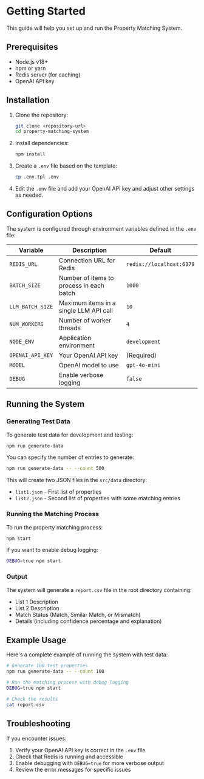 # Getting Started

This guide will help you set up and run the Property Matching System.

## Prerequisites

- Node.js v18+ 
- npm or yarn
- Redis server (for caching)
- OpenAI API key

## Installation

1. Clone the repository:
   ```bash
   git clone <repository-url>
   cd property-matching-system
   ```

2. Install dependencies:
   ```bash
   npm install
   ```

3. Create a `.env` file based on the template:
   ```bash
   cp .env.tpl .env
   ```

4. Edit the `.env` file and add your OpenAI API key and adjust other settings as needed.

## Configuration Options

The system is configured through environment variables defined in the `.env` file:

| Variable | Description | Default |
|----------|-------------|---------|
| `REDIS_URL` | Connection URL for Redis | `redis://localhost:6379` |
| `BATCH_SIZE` | Number of items to process in each batch | `1000` |
| `LLM_BATCH_SIZE` | Maximum items in a single LLM API call | `10` |
| `NUM_WORKERS` | Number of worker threads | `4` |
| `NODE_ENV` | Application environment | `development` |
| `OPENAI_API_KEY` | Your OpenAI API key | (Required) |
| `MODEL` | OpenAI model to use | `gpt-4o-mini` |
| `DEBUG` | Enable verbose logging | `false` |

## Running the System

### Generating Test Data

To generate test data for development and testing:

```bash
npm run generate-data
```

You can specify the number of entries to generate:

```bash
npm run generate-data -- --count 500
```

This will create two JSON files in the `src/data` directory:
- `list1.json` - First list of properties
- `list2.json` - Second list of properties with some matching entries

### Running the Matching Process

To run the property matching process:

```bash
npm start
```

If you want to enable debug logging:

```bash
DEBUG=true npm start
```

### Output

The system will generate a `report.csv` file in the root directory containing:
- List 1 Description
- List 2 Description
- Match Status (Match, Similar Match, or Mismatch)
- Details (including confidence percentage and explanation)

## Example Usage

Here's a complete example of running the system with test data:

```bash
# Generate 100 test properties
npm run generate-data -- --count 100

# Run the matching process with debug logging
DEBUG=true npm start

# Check the results
cat report.csv
```

## Troubleshooting

If you encounter issues:

1. Verify your OpenAI API key is correct in the `.env` file
2. Check that Redis is running and accessible
3. Enable debugging with `DEBUG=true` for more verbose output
4. Review the error messages for specific issues 